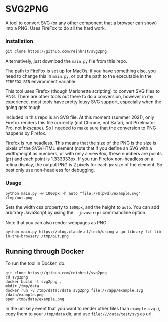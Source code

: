 # SVG2PNG

A tool to convert SVG (or any other component that a browser can show) into a PNG.
Uses FireFox to do all the hard work.

### Installation
```
git clone https://github.com/reinhrst/svg2png
```
Alternatively, just download the `main.py` file from this repo.

The path to FireFox is set up for MacOs; if you have something else, you need to change this in `main.py`, or put the path to the executable in the `FIREFOX_BIN` environment variable.

This tool uses Firefox (though Marionette scripting) to convert SVG files to PNG.
There are other tools out there to do a conversion, however in my experience, most tools have pretty lousy SVG support, especially when the going gets tough.

Included in this repo is an SVG file.
At this moment (summer 2021), only Firefox renders this file correctly (not Chrome, not Safari, not Pixelmator Pro, not Inkscape).
So I needed to make sure that the conversion to PNG happens by Firefox.

Firefox is run headless.
This means that the size of the PNG is the size is pixels of the SVG/HTML element (note that if you define an SVG with a width/height as numbers, or with only a viewBox, these numbers are points (`pt`) and each point is 1.333333px.
If you run Firefox non-headless on a retina display, the output PNG is 2 pixels for each `px` size of the element.
So best only use non-headless for debugging.

### Usage
```
python main.py -w 1000px -h auto "file://$(pwd)/example.svg" /tmp/out.png
```

Sets the width css property to `1000px`, and the height to `auto`.
You can add arbitrary JavaScript by using the `--javascript` commandline option.


Note that you can also render webpages as PNG:
```
python main.py https://blog.claude.nl/tech/using-a-go-library-fzf-lib-in-the-browser/ /tmp/out.png
```


## Running through Docker
To run the tool in Docker, do:
```
git clone https://github.com/reinhrst/svg2png
cd svg2png
docker build -t svg2png .
mkdir /tmp/data
docker run -v /tmp/data:/data svg2png file:///app/example.svg /data/example.png
open /tmp/data/example.png
```

In the unlikely event that you want to render other files than `example.svg` :), copy them to your `/tmp/data` dir, and use `file:///data/test/svg` as url.
